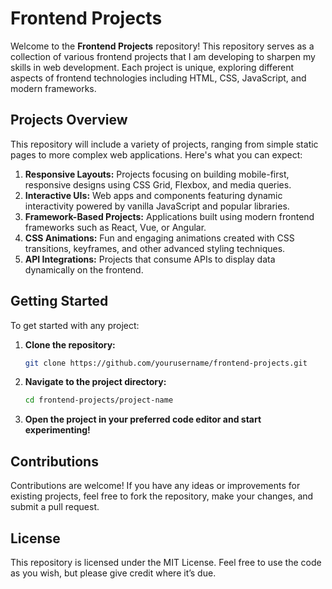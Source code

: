 # Frontend Projects

Welcome to the **Frontend Projects** repository! This repository serves as a collection of various frontend projects that I am developing to sharpen my skills in web development. Each project is unique, exploring different aspects of frontend technologies including HTML, CSS, JavaScript, and modern frameworks.

## Projects Overview

This repository will include a variety of projects, ranging from simple static pages to more complex web applications. Here's what you can expect:

1. **Responsive Layouts:** Projects focusing on building mobile-first, responsive designs using CSS Grid, Flexbox, and media queries.
2. **Interactive UIs:** Web apps and components featuring dynamic interactivity powered by vanilla JavaScript and popular libraries.
3. **Framework-Based Projects:** Applications built using modern frontend frameworks such as React, Vue, or Angular.
4. **CSS Animations:** Fun and engaging animations created with CSS transitions, keyframes, and other advanced styling techniques.
5. **API Integrations:** Projects that consume APIs to display data dynamically on the frontend.

## Getting Started

To get started with any project:

1. **Clone the repository:**
   ```bash
   git clone https://github.com/yourusername/frontend-projects.git
   ```
2. **Navigate to the project directory:**
   ```bash
   cd frontend-projects/project-name
   ```
3. **Open the project in your preferred code editor and start experimenting!**

## Contributions

Contributions are welcome! If you have any ideas or improvements for existing projects, feel free to fork the repository, make your changes, and submit a pull request.

## License

This repository is licensed under the MIT License. Feel free to use the code as you wish, but please give credit where it’s due.
